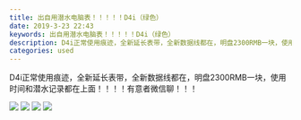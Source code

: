 ```yaml
---
title: 出自用潜水电脑表！！！！！D4i（绿色）
date: 2019-3-23 22:43
keywords: 出自用潜水电脑表！！！！！D4i（绿色）
description: D4i正常使用痕迹，全新延长表带，全新数据线都在，明盘2300RMB一块，使用时间和潜水记录都在上面！！！！有意者微信聊！！！
categories: used
---
```

<td class="t_f" id="postmessage_3294205">

D4i正常使用痕迹，全新延长表带，全新数据线都在，明盘2300RMB一块，使用时间和潜水记录都在上面！！！！有意者微信聊！！！

<img aid="1121269" data-cf-modified-1e6c83e1c75e4e1694613777-="" file="data/attachment/forum/201903/23/224052yogk7m8qmsgfmssb.jpg.thumb.jpg" id="aimg_1121269" inpost="1" onclick="" onmouseover="" src="http://www.flw.ph/data/attachment/forum/201903/23/224052yogk7m8qmsgfmssb.jpg" style="cursor:pointer" zoomfile="data/attachment/forum/201903/23/224052yogk7m8qmsgfmssb.jpg"/>



<img aid="1121268" data-cf-modified-1e6c83e1c75e4e1694613777-="" file="data/attachment/forum/201903/23/224035ukxrrqzppop6rssx.jpg.thumb.jpg" id="aimg_1121268" inpost="1" onclick="" onmouseover="" src="http://www.flw.ph/data/attachment/forum/201903/23/224035ukxrrqzppop6rssx.jpg" style="cursor:pointer" zoomfile="data/attachment/forum/201903/23/224035ukxrrqzppop6rssx.jpg"/>



<img aid="1121267" data-cf-modified-1e6c83e1c75e4e1694613777-="" file="data/attachment/forum/201903/23/224001wmxmz2cjurx1rq1j.jpg.thumb.jpg" id="aimg_1121267" inpost="1" onclick="" onmouseover="" src="http://www.flw.ph/data/attachment/forum/201903/23/224001wmxmz2cjurx1rq1j.jpg" style="cursor:pointer" zoomfile="data/attachment/forum/201903/23/224001wmxmz2cjurx1rq1j.jpg"/>



<img aid="1121270" data-cf-modified-1e6c83e1c75e4e1694613777-="" file="data/attachment/forum/201903/23/224106gsg3pqhuxxssqfp1.jpg.thumb.jpg" id="aimg_1121270" inpost="1" onclick="" onmouseover="" src="http://www.flw.ph/data/attachment/forum/201903/23/224106gsg3pqhuxxssqfp1.jpg" style="cursor:pointer" zoomfile="data/attachment/forum/201903/23/224106gsg3pqhuxxssqfp1.jpg"/>


<br/>
</td>
